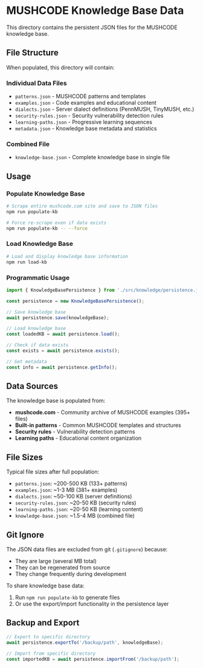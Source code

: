 # MUSHCODE Knowledge Base Data

This directory contains the persistent JSON files for the MUSHCODE knowledge base.

## File Structure

When populated, this directory will contain:

### Individual Data Files
- `patterns.json` - MUSHCODE patterns and templates
- `examples.json` - Code examples and educational content  
- `dialects.json` - Server dialect definitions (PennMUSH, TinyMUSH, etc.)
- `security-rules.json` - Security vulnerability detection rules
- `learning-paths.json` - Progressive learning sequences
- `metadata.json` - Knowledge base metadata and statistics

### Combined File
- `knowledge-base.json` - Complete knowledge base in single file

## Usage

### Populate Knowledge Base
```bash
# Scrape entire mushcode.com site and save to JSON files
npm run populate-kb

# Force re-scrape even if data exists
npm run populate-kb -- --force
```

### Load Knowledge Base
```bash
# Load and display knowledge base information
npm run load-kb
```

### Programmatic Usage
```typescript
import { KnowledgeBasePersistence } from './src/knowledge/persistence.js';

const persistence = new KnowledgeBasePersistence();

// Save knowledge base
await persistence.save(knowledgeBase);

// Load knowledge base
const loadedKB = await persistence.load();

// Check if data exists
const exists = await persistence.exists();

// Get metadata
const info = await persistence.getInfo();
```

## Data Sources

The knowledge base is populated from:
- **mushcode.com** - Community archive of MUSHCODE examples (395+ files)
- **Built-in patterns** - Common MUSHCODE templates and structures
- **Security rules** - Vulnerability detection patterns
- **Learning paths** - Educational content organization

## File Sizes

Typical file sizes after full population:
- `patterns.json`: ~200-500 KB (133+ patterns)
- `examples.json`: ~1-3 MB (381+ examples)  
- `dialects.json`: ~50-100 KB (server definitions)
- `security-rules.json`: ~20-50 KB (security rules)
- `learning-paths.json`: ~20-50 KB (learning content)
- `knowledge-base.json`: ~1.5-4 MB (combined file)

## Git Ignore

The JSON data files are excluded from git (`.gitignore`) because:
- They are large (several MB total)
- They can be regenerated from source
- They change frequently during development

To share knowledge base data:
1. Run `npm run populate-kb` to generate files
2. Or use the export/import functionality in the persistence layer

## Backup and Export

```typescript
// Export to specific directory
await persistence.exportTo('/backup/path', knowledgeBase);

// Import from specific directory  
const importedKB = await persistence.importFrom('/backup/path');
```